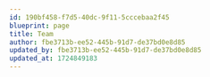 ```yaml
---
id: 190bf458-f7d5-40dc-9f11-5cccebaa2f45
blueprint: page
title: Team
author: fbe3713b-ee52-445b-91d7-de37bd0e8d85
updated_by: fbe3713b-ee52-445b-91d7-de37bd0e8d85
updated_at: 1724849183
---
```

